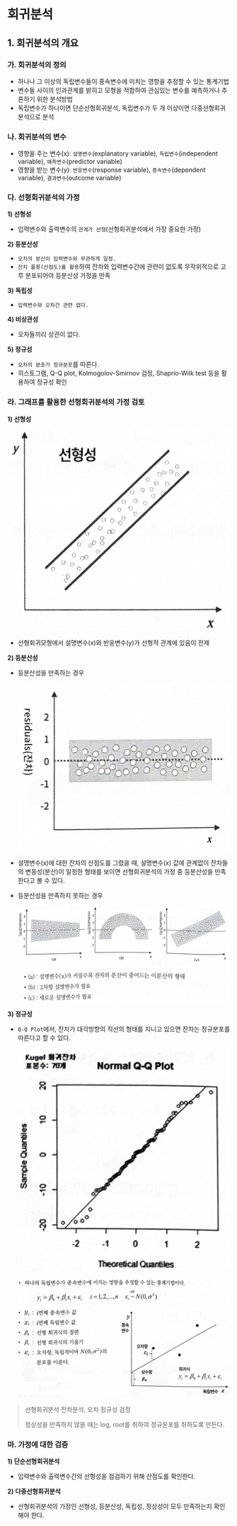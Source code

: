 # 회귀분석

## 1. 회귀분석의 개요

### 가. 회귀분석의 정의

- 하나나 그 이상의 독립변수들이 종속변수에 미치는 영향을 추정할 수 있는 통계기법
- 변수들 사이의 인과관계를 밝히고 모형을 적합하여 관심있는 변수를 예측하거나 추론하기 위한 분석방법
- 독립변수가 하나이면 단순선형회귀분석, 독립변수가 두 개 이상이면 다중선형회귀분석으로 분석

### 나. 회귀분석의 변수

- 영향을 주는 변수(x): `설명변수`(explanatory variable), `독립변수`(independent variable), `예측변수`(predictor variable)
- 영향을 받는 변수(y): `반응변수`(response variable), `종속변수`(dependent variable), `결과변수`(outcome variable)

### 다. 선형회귀분석의 가정

**1) 선형성**

- 입력변수와 출력변수의 `관계가 선형`(선형회귀분석에서 가장 중요한 가정)

**2) 등분산성**

- `오차의 분산이 입력변수와 무관하게 일정.`
- `잔차 플롯(산점도)를 활용`하여 잔차와 입력변수간에 관련이 없도록 무작위적으로 고루 분포되어야 등분산성 가정을 만족

**3) 독립성**

- `입력변수와 오차간 관련 없다.`

**4) 비상관성**

- 오차들끼리 상관이 없다.

**5) 정규성**

- `오차의 분포가 정규분포`를 따른다.
- 히스토그램, Q-Q plot, Kolmogolov-Smirnov 검정, Shaprio-Wilk test 등을 활용하여 정규성 확인

### 라. 그래프를 활용한 선형회귀분석의 가정 검토

**1) 선형성**

![](../_images/Regression/Regression_001.jpeg)


- 선형회귀모형에서 설명변수(x)와 반응변수(y)가 선형적 관계에 있음이 전제

**2) 등분산성**

- 등분산성을 만족하는 경우

    ![](../_images/Regression/Regression_1.jpeg)

- 설명변수(x)에 대한 잔차의 산점도를 그렸을 때, 설명변수(x) 값에 관계없이 잔차들의 변동성(분산)이 일정한 형태를 보이면 선형회귀분석의 가정 중 등분산성을 만족한다고 볼 수 있다.

- 등분산성을 만족하지 못하는 경우
    
    ![](../_images/Regression/Regression_2.jpeg)
    

**3) 정규성**

- `Q-Q Plot`에서, 잔차가 대각방향의 직선의 형태를 지니고 있으면 잔차는 정규분포를 따른다고 할 수 있다.

     ![](../_images/Regression/Regression_3.jpeg)

     ![](../_images/Regression/Regression_4.jpeg)

> 선형회귀분석 잔차분석, 오차 정규성 검정
> 
> 정상성을 만족하지 않을 때는 log, root를 취하여 정규분포를 취하도록 만든다.

### 마. 가정에 대한 검증

**1) 단순선형회귀분석**

- 입력변수와 출력변수간의 선형성을 점검하기 위해 산점도를 확인한다.

**2) 다중선형회귀분석**

- 선형회귀분석의 가정인 선형성, 등분산성, 독립성, 정상성이 모두 만족하는지 확인해야 한다.

